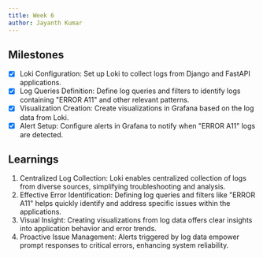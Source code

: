 ```yaml
---
title: Week 6
author: Jayanth Kumar
---
```


## Milestones
- [x] Loki Configuration: Set up Loki to collect logs from Django and FastAPI applications.
- [x] Log Queries Definition: Define log queries and filters to identify logs containing "ERROR A11" and other relevant patterns.
- [x] Visualization Creation: Create visualizations in Grafana based on the log data from Loki.
- [x] Alert Setup: Configure alerts in Grafana to notify when "ERROR A11" logs are detected.

## Learnings
1. Centralized Log Collection: Loki enables centralized collection of logs from diverse sources, simplifying troubleshooting and analysis.
2. Effective Error Identification: Defining log queries and filters like "ERROR A11" helps quickly identify and address specific issues within the applications.
3. Visual Insight: Creating visualizations from log data offers clear insights into application behavior and error trends.
4. Proactive Issue Management: Alerts triggered by log data empower prompt responses to critical errors, enhancing system reliability.
